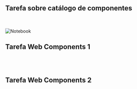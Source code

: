 ## Tarefa sobre catálogo de componentes
<br><br>
![Notebook](notebook/components-01-catalog.ipynb)

## Tarefa Web Components 1
<br><br>
###  <dcc-trigger  label="Mundo" value="Trump é contaminado por covid19" action="noticia/mundo/politica" ></dcc-trigger>
###  <dcc-trigger label="Brasil P" value="Presidente é contaminado por covid19" action="noticia/brasil/politica" ></dcc-trigger>
###  <dcc-trigger label="Brasil E" value="PSG VS ATALANTA" action="noticia/brasil/esporte" ></dcc-trigger>
###  <dcc-trigger label="Bahia" value="Esportes estão suspensos na Bahia" action="noticia/bahia/esporte"></dcc-trigger>
###  <dcc-lively-talk duration="0s" character="doctor" speech="Estou lendo: "><subscribe-dcc topic="noticia/+/politica"></subscribe-dcc></dcc-lively-talk>
###  <dcc-lively-talk duration="0s" character="nurse" speech="Estou lendo:  "><subscribe-dcc topic="noticia/brasil/+"></subscribe-dcc></dcc-lively-talk>
###  <dcc-lively-talk duration="0s" character="patient" speech="Estou lendo: "> <subscribe-dcc topic="noticia/#"></subscribe-dcc> </dcc-lively-talk>

## Tarefa Web Components 2
<br><br>
###  <dcc-trigger label="Buscar Noticia" action="next/rss"></dcc-trigger>
###  <dcc-rss publish="noticias/science" source="https://www.wired.com/category/science/feed"><subscribe-dcc topic="next/rss" role="step"></subscribe-dcc></dcc-rss>
###  <dcc-rss publish="noticias/design" source="https://www.wired.com/category/design/feed"><subscribe-dcc topic="next/rss" role="step"></subscribe-dcc></dcc-rss>
###  <dcc-aggregator publish="aggregate/science" quantity="3"><subscribe-dcc topic="noticias/science"></subscribe-dcc></dcc-aggregator>
###  <dcc-lively-talk id="doctor" duration="0s" character="doctor" speech="News "><subscribe-dcc topic="aggregate/science"></subscribe-dcc></dcc-lively-talk>
###  <dcc-lively-talk id="nurse" duration="0s" character="nurse" speech="News "><subscribe-dcc topic="noticias/science"></subscribe-dcc></dcc-lively-talk>
###  <dcc-lively-talk id="patient" duration="0s" character="patient" speech="News "><subscribe-dcc topic="noticias/design"></subscribe-dcc></dcc-lively-talk>
